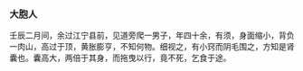 <script type="text/javascript">
    var head = document.getElementsByTagName('head')[0];
    cssURL = '/public/article_1.css';
    linkTag = document.createElement('link');
    linkTag.href = cssURL;
    linkTag.setAttribute('type','text/css');
    linkTag.setAttribute('rel','stylesheet');
    head.appendChild(linkTag);
</script>
### 大胞人

壬辰二月间，余过江宁县前，见道旁爬一男子，年四十余，有须，身面缩小，背负一肉山，高过于顶，黄胀膨亨，不知何物。细视之，有小窍而阴毛围之，方知是肾囊也。囊高大，两倍于其身，而拖曳以行，竟不死，乞食于途。

